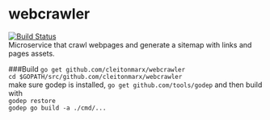 # webcrawler
[![Build Status](http://jenkins.cleitonmarx.svc.tutum.io/buildStatus/icon?job=webcrawler_integration)](http://jenkins.cleitonmarx.svc.tutum.io/job/webcrawler_integration)  
Microservice that crawl webpages and generate a sitemap with links and pages assets. 

###Build
`go get github.com/cleitonmarx/webcrawler`  
`cd $GOPATH/src/github.com/cleitonmarx/webcrawler`  
make sure godep is installed, `go get github.com/tools/godep` and then build with  
`godep restore`  
`godep go build -a ./cmd/...`  
